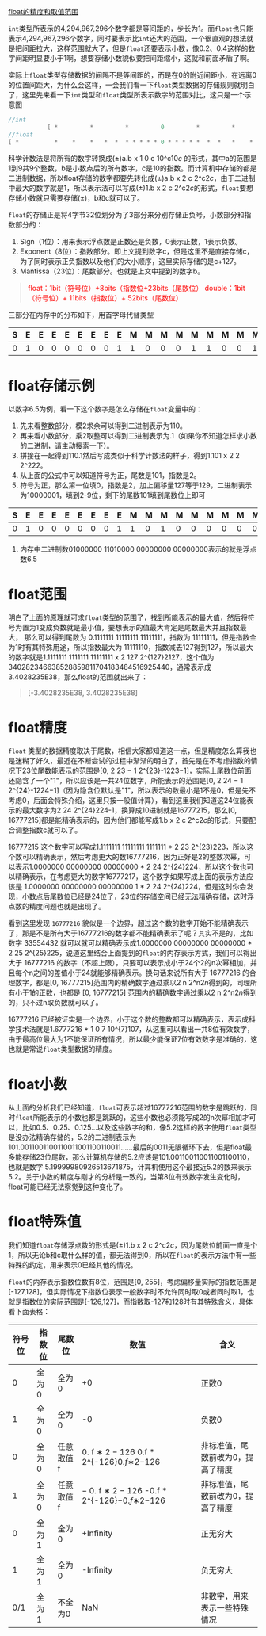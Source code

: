 [float的精度和取值范围](https://blog.csdn.net/albertsh/article/details/92385277?utm_medium=distribute.pc_relevant.none-task-blog-title-2&spm=1001.2101.3001.4242)

`int`类型所表示的4,294,967,296个数字都是等间距的，步长为1。而`float`也只能表示4,294,967,296个数字，同时要表示比`int`还大的范围，一个很直观的想法就是把间距拉大，这样范围就大了，但是`float`还要表示小数，像0.2、0.4这样的数字间距明显要小于1啊，想要存储小数貌似要把间距缩小，这就和前面矛盾了啊。

实际上`float`类型存储数据的间隔不是等间距的，而是在0的附近间距小，在远离0的位置间距大，为什么会这样，一会我们看一下`float`类型数据的存储规则就明白了，这里先来看一下`int`类型和`float`类型所表示数字的范围对比，这只是一个示意图

```java
//int
           [ *         *         *         0         *         *         * ]
//float
[ *          *    *    *   *  *  * * * * * 0 * * * * *  *  *   *    *    *          * ]
```

科学计数法是将所有的数字转换成(±)a.b x 1 0 c 10^c10*c* 的形式，其中a的范围是1到9共9个整数，b是小数点后的所有数字，c是10的指数。而计算机中存储的都是二进制数据，所以float存储的数字都要先转化成(±)a.b x 2 c 2^c2*c*，由于二进制中最大的数字就是1，所以表示法可以写成(±)1.b x 2 c 2^c2*c*的形式，`float`要想存储小数就只需要存储(±)，b和c就可以了。

`float`的存储正是将4字节32位划分为了3部分来分别存储正负号，小数部分和指数部分的：

1. Sign（1位）：用来表示浮点数是正数还是负数，0表示正数，1表示负数。
2. Exponent（8位）：指数部分。即上文提到数字c，但是这里不是直接存储c，为了同时表示正负指数以及他们的大小顺序，这里实际存储的是c+127。
3. Mantissa（23位）：尾数部分。也就是上文中提到的数字b。

> <font color="red">float：1bit（符号位）+8bits（指数位+23bits（尾数位）</font>
> <font color="red">double：1bit（符号位）+ 11bits（指数位）+ 52bits（尾数位）</font>

三部分在内存中的分布如下，用首字母代替类型

| S    | E    | E    | E    | E    | E    | E    | E    | E    | M    | M    | M    | M    | M    | M    | M    | M    | M    | M    | M    | M    | M    | M    | M    | M    | M    | M    | M    | M    | M    | M    |
| ---- | ---- | ---- | ---- | ---- | ---- | ---- | ---- | ---- | ---- | ---- | ---- | ---- | ---- | ---- | ---- | ---- | ---- | ---- | ---- | ---- | ---- | ---- | ---- | ---- | ---- | ---- | ---- | ---- | ---- | ---- |
| 0    | 1    | 0    | 0    | 0    | 0    | 0    | 0    | 1    | 1    | 0    | 0    | 0    | 1    | 1    | 0    | 0    | 1    | 1    | 0    | 0    | 1    | 1    | 0    | 0    | 1    | 1    | 0    | 0    | 1    | 1    |

# float存储示例

以数字6.5为例，看一下这个数字是怎么存储在`float`变量中的：

1. 先来看整数部分，模2求余可以得到二进制表示为110。
2. 再来看小数部分，乘2取整可以得到二进制表示为.1（如果你不知道怎样求小数的二进制，请主动搜索一下）。
3. 拼接在一起得到110.1然后写成类似于科学计数法的样子，得到1.101 x 2 2 2^222。
4. 从上面的公式中可以知道符号为正，尾数是101，指数是2。
5. 符号为正，那么第一位填0，指数是2，加上偏移量127等于129，二进制表示为10000001，填到2-9位，剩下的尾数101填到尾数位上即可

| S    | E    | E    | E    | E    | E    | E    | E    | E    | M    | M    | M    | M    | M    | M    | M    | M    | M    | M    | M    | M    | M    | M    | M    | M    | M    | M    | M    | M    | M    | M    |
| ---- | ---- | ---- | ---- | ---- | ---- | ---- | ---- | ---- | ---- | ---- | ---- | ---- | ---- | ---- | ---- | ---- | ---- | ---- | ---- | ---- | ---- | ---- | ---- | ---- | ---- | ---- | ---- | ---- | ---- | ---- |
| 0    | 1    | 0    | 0    | 0    | 0    | 0    | 0    | 1    | 1    | 0    | 1    | 0    | 0    | 0    | 0    | 0    | 0    | 0    | 0    | 0    | 0    | 0    | 0    | 0    | 0    | 0    | 0    | 0    | 0    | 0    |

1. 内存中二进制数01000000 11010000 00000000 00000000表示的就是浮点数6.5

# float范围

明白了上面的原理就可求`float`类型的范围了，找到所能表示的最大值，然后将符号为置为1变成负数就是最小值，要想表示的值最大肯定是尾数最大并且指数最大，
那么可以得到尾数为 0.1111111 11111111 11111111，指数为 11111111，但是指数全为1时有其特殊用途，所以指数最大为 11111110，指数减去127得到127，所以最大的数字就是1.1111111 1111111 11111111 x 2 127 2^{127}2127，这个值为 340282346638528859811704183484516925440，通常表示成 3.4028235E38，那么float的范围就出来了：

> [-3.4028235E38, 3.4028235E38]

# float精度

`float` 类型的数据精度取决于尾数，相信大家都知道这一点，但是精度怎么算我也是迷糊了好久，最近在不断尝试的过程中渐渐的明白了，首先是在不考虑指数的情况下23位尾数能表示的范围是[0, 2 23 − 1 2^{23}-1223−1]，实际上尾数位前面还隐含了一个"1"，所以应该是一共24位数字，所能表示的范围是[0, 2 24 − 1 2^{24}-1224−1]（因为隐含位默认是"1"，所以表示的数最小是1不是0，但是先不考虑0，后面会特殊介绍，这里只按一般值计算），看到这里我们知道这24位能表示的最大数字为2 24 2^{24}224-1，换算成10进制就是16777215，那么[0, 16777215]都是能精确表示的，因为他们都能写成1.b x 2 c 2^c2*c*的形式，只要配合调整指数c就可以了。

16777215 这个数字可以写成1.1111111 11111111 1111111 * 2 23 2^{23}223，所以这个数可以精确表示，然后考虑更大的数16777216，因为正好是2的整数次幂，可以表示1.0000000 00000000 00000000 * 2 24 2^{24}224，所以这个数也可以精确表示，在考虑更大的数字16777217，这个数字如果写成上面的表示方法应该是 1.0000000 00000000 00000000 1 * 2 24 2^{24}224，但是这时你会发现，小数点后尾数位已经是24位了，23位的存储空间已经无法精确存储，这时浮点数的精度问题也就是出现了。

看到这里发现 `16777216` 貌似是一个边界，超过这个数的数字开始不能精确表示了，那是不是所有大于16777216的数字都不能精确表示了呢？其实不是的，比如数字 33554432 就可以就可以精确表示成1.0000000 00000000 00000000 * 2 25 2^{25}225，说道这里结合上面提到的`float`的内存表示方式，我们可以得出大于 16777216 的数字（不超上限），只要可以表示成小于24个2的n次幂相加，并且每个n之间的差值小于24就能够精确表示。换句话来说所有大于 16777216 的合理数字，都是[0, 16777215]范围内的精确数字通过乘以2 n 2^n2*n*得到的，同理所有小于1的正数，也都是 [0, 16777215] 范围内的精确数字通过乘以2 n 2^n2*n*得到的，只不过n取负数就可以了。

16777216 已经被证实是一个边界，小于这个数的整数都可以精确表示，表示成科学技术法就是1.6777216 * 1 0 7 10^{7}107，从这里可以看出一共8位有效数字，由于最高位最大为1不能保证所有情况，所以最少能保证7位有效数字是准确的，这也就是常说`float`类型数据的精度。

# float小数

从上面的分析我们已经知道，`float`可表示超过16777216范围的数字是跳跃的，同时`float`所能表示的小数也都是跳跃的，这些小数也必须能写成2的n次幂相加才可以，比如0.5、0.25、0.125…以及这些数字的和，像5.2这样的数字使用`float`类型是没办法精确存储的，5.2的二进制表示为101.0011001100110011001100110011……最后的0011无限循环下去，但是float最多能存储23位尾数，那么计算机存储的5.2应该是101.001100110011001100110，也就是数字 5.19999980926513671875，计算机使用这个最接近5.2的数来表示5.2。关于小数的精度与刚才的分析是一致的，当第8位有效数字发生变化时，float可能已经无法察觉到这种变化了。

# float特殊值

我们知道`float`存储浮点数的形式是(±)1.b x 2 c 2^c2*c*，因为尾数位前面一直是个1，所以无论b和c取什么样的值，都无法得到0，所以在`float`的表示方法中有一些特殊的约定，用来表示0已经其他的情况。

`float`的内存表示指数位数有8位，范围是[0, 255]，考虑偏移量实际的指数范围是[-127,128]，但实际情况下指数位表示一般数字时不允许同时取0或者同时取1，也就是指数位的实际范围是[-126,127]，而指数取-127和128时有其特殊含义，具体看下面表格：

| 符号位 | 指数位 | 尾数位    | 数值                                         | 含义                              |
| ------ | ------ | --------- | -------------------------------------------- | --------------------------------- |
| 0      | 全为0  | 全为0     | +0                                           | 正数0                             |
| 1      | 全为0  | 全为0     | -0                                           | 负数0                             |
| 0      | 全为0  | 任意取值f | 0. f ∗ 2 − 126 0.f * 2^{-126}0.*f*∗2−126     | 非标准值，尾数前改为0，提高了精度 |
| 1      | 全为0  | 任意取值f | − 0. f ∗ 2 − 126 -0.f * 2^{-126}−0.*f*∗2−126 | 非标准值，尾数前改为0，提高了精度 |
| 0      | 全为1  | 全为0     | +Infinity                                    | 正无穷大                          |
| 1      | 全为1  | 全为0     | -Infinity                                    | 负无穷大                          |
| 0/1    | 全为1  | 不全为0   | NaN                                          | 非数字，用来表示一些特殊情况      |
